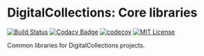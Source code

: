 # DigitalCollections: Core libraries

[![Build Status](https://travis-ci.org/dbmdz/digitalcollections-core.svg?branch=master)](https://travis-ci.org/dbmdz/digitalcollections-core)
[![Codacy Badge](https://api.codacy.com/project/badge/Grade/b8f78a69a4ee482386b4060f32ca97d5)](https://www.codacy.com/app/ralf-eichinger/digitalcollections-core?utm_source=github.com&amp;utm_medium=referral&amp;utm_content=dbmdz/digitalcollections-core&amp;utm_campaign=Badge_Grade)
[![codecov](https://codecov.io/gh/dbmdz/digitalcollections-core/branch/master/graph/badge.svg)](https://codecov.io/gh/dbmdz/digitalcollections-core)
[![MIT License](https://img.shields.io/badge/license-MIT-blue.svg)](LICENSE.md)

Common libraries for DigitalCollections projects.
